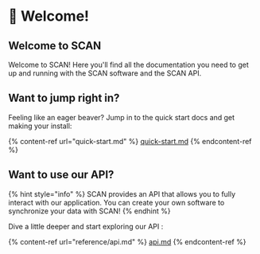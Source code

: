 # 🤙 Welcome!

## Welcome to SCAN

Welcome to SCAN! Here you'll find all the documentation you need to get up and running with the SCAN software and the SCAN API.

## Want to jump right in?

Feeling like an eager beaver? Jump in to the quick start docs and get making your install:

{% content-ref url="quick-start.md" %}
[quick-start.md](quick-start.md)
{% endcontent-ref %}

## Want to use our API?

{% hint style="info" %}
SCAN provides an API that allows you to fully interact with our application. You can create your own software to synchronize your data with SCAN!
{% endhint %}

Dive a little deeper and start exploring our API :

{% content-ref url="reference/api.md" %}
[api.md](reference/api.md)
{% endcontent-ref %}
